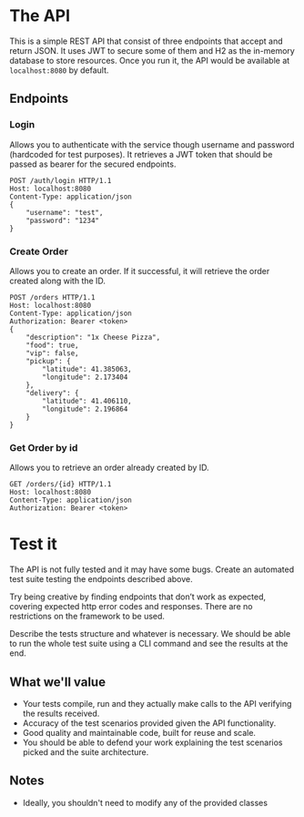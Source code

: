 # The API

This is a simple REST API that consist of three endpoints that accept and return JSON. 
It uses JWT to secure some of them and H2 as the in-memory database to store resources.
Once you run it, the API would be available at `localhost:8080` by default.

## Endpoints
### Login

Allows you to authenticate with the service though username and password (hardcoded for test purposes).
It retrieves a JWT token that should be passed as bearer for the secured endpoints.

```http
POST /auth/login HTTP/1.1
Host: localhost:8080
Content-Type: application/json
{
	"username": "test",
	"password": "1234"
}
```

### Create Order
Allows you to create an order. If it successful, it will retrieve the order created along with the ID. 

```http
POST /orders HTTP/1.1
Host: localhost:8080
Content-Type: application/json
Authorization: Bearer <token>
{
	"description": "1x Cheese Pizza",
	"food": true,
	"vip": false,
	"pickup": {
		"latitude": 41.385063,
		"longitude": 2.173404
	},
	"delivery": {
		"latitude": 41.406110,
		"longitude": 2.196864
	}
}
``` 

### Get Order by id
Allows you to retrieve an order already created by ID. 

```http
GET /orders/{id} HTTP/1.1
Host: localhost:8080
Content-Type: application/json
Authorization: Bearer <token>
``` 


# Test it

The API is not fully tested and it may have some bugs. Create an automated test suite testing the endpoints described above.
 
Try being creative by finding endpoints that don’t work as expected, covering expected http error codes and responses.
There are no restrictions on the framework to be used. 

Describe the tests structure and whatever is necessary.
We should be able to run the whole test suite using a CLI command and see the results at the end.

## What we'll value

- Your tests compile, run and they actually make calls to the API verifying the results received.
- Accuracy of the test scenarios provided given the API functionality. 
- Good quality and maintainable code, built for reuse and scale.
- You should be able to defend your work explaining the test scenarios picked and the suite architecture.

## Notes

- Ideally, you shouldn't need to modify any of the provided classes

